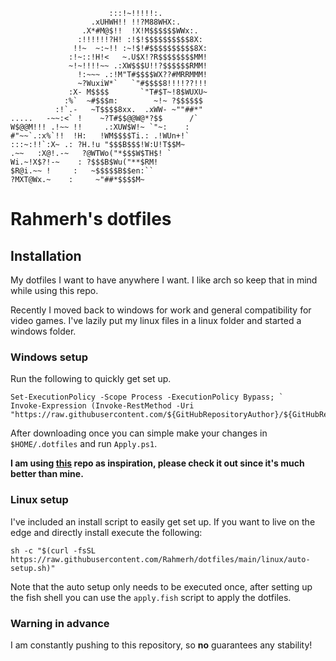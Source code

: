 ```
                      :::!~!!!!!:.
                  .xUHWH!! !!?M88WHX:.
                .X*#M@$!!  !X!M$$$$$$WWx:.
               :!!!!!!?H! :!$!$$$$$$$$$$8X:
              !!~  ~:~!! :~!$!#$$$$$$$$$$8X:
             :!~::!H!<   ~.U$X!?R$$$$$$$$MM!
             ~!~!!!!~~ .:XW$$$U!!?$$$$$$RMM!
               !:~~~ .:!M"T#$$$$WX??#MRRMMM!
               ~?WuxiW*`   `"#$$$$8!!!!??!!!
             :X- M$$$$       `"T#$T~!8$WUXU~
            :%`  ~#$$$m:        ~!~ ?$$$$$$
          :!`.-   ~T$$$$8xx.  .xWW- ~""##*"
.....   -~~:<` !    ~?T#$$@@W@*?$$      /`
W$@@M!!! .!~~ !!     .:XUW$W!~ `"~:    :
#"~~`.:x%`!!  !H:   !WM$$$$Ti.: .!WUn+!`
:::~:!!`:X~ .: ?H.!u "$$$B$$$!W:U!T$$M~
.~~   :X@!.-~   ?@WTWo("*$$$W$TH$! `
Wi.~!X$?!-~    : ?$$$B$Wu("**$RM!
$R@i.~~ !     :   ~$$$$$B$$en:``
?MXT@Wx.~    :     ~"##*$$$$M~

```

# Rahmerh's dotfiles

## Installation

My dotfiles I want to have anywhere I want. I like arch so keep that in mind while using this repo.

Recently I moved back to windows for work and general compatibility for video games. I've lazily put my linux files in a linux folder and started a windows folder.

### Windows setup
Run the following to quickly get set up.

```
Set-ExecutionPolicy -Scope Process -ExecutionPolicy Bypass; `
Invoke-Expression (Invoke-RestMethod -Uri "https://raw.githubusercontent.com/${GitHubRepositoryAuthor}/${GitHubRepositoryName}/main/Download.ps1");
```

After downloading once you can simple make your changes in `$HOME/.dotfiles` and run `Apply.ps1`.

**I am using [this](https://github.com/JMOrbegoso/Dotfiles-for-Windows-11) repo as inspiration, please check it out since it's much better than mine.**

### Linux setup

I've included an install script to easily get set up. If you want to live on the edge and directly install execute the following:

```shell
sh -c "$(curl -fsSL https://raw.githubusercontent.com/Rahmerh/dotfiles/main/linux/auto-setup.sh)"
```

Note that the auto setup only needs to be executed once, after setting up the fish shell you can use the `apply.fish` script to apply the dotfiles.

### Warning in advance

I am constantly pushing to this repository, so **no** guarantees any stability!
